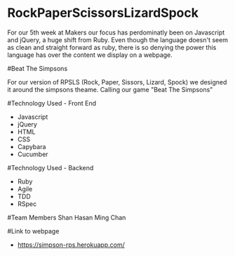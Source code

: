 RockPaperScissorsLizardSpock
=============================

For our 5th week at Makers our focus has perdominatly been on Javascript and jQuery, a huge shift from Ruby. Even though the language doesn't seem as clean and straight forward as ruby, there is so denying the power this language has over the content we display on a webpage. 

#Beat The Simpsons

For our version of RPSLS (Rock, Paper, Sissors, Lizard, Spock) we designed it around the simpsons theame. Calling our game "Beat The Simpsons"

#Technology Used - Front End
- Javascript
- jQuery
- HTML
- CSS
- Capybara
- Cucumber

#Technology Used - Backend
- Ruby
- Agile
- TDD
- RSpec

#Team Members
Shan Hasan
Ming Chan

#Link to webpage
- https://simpson-rps.herokuapp.com/

